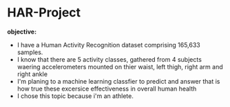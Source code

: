 # HAR-Project
**objective:**
- I have a Human Activity Recognition dataset comprising 165,633 samples.
- I know that there are 5 activity classes, gathered from 4 subjects waering accelerometers
mounted on thier waist, left thigh, right arm and right ankle
- I'm planing to a machine learning classfier to predict and answer that is how true these excersice effectiveness in overall human health
- I chose this topic because i'm an athlete.
